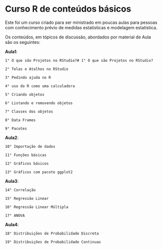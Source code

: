 # Curso R de conteúdos básicos

Este foi um curso criado para ser ministrado em poucas aulas para pessoas com conhecimento prévio de medidas estatísticas e modelagem estatística. 


Os conteúdos, em tópicos de discussão, abordados por material de Aula são os seguintes:

**Aula1**:

    1° O que são Projetos no RStudio?# 1° O que são Projetos no RStudio?
    
    2° Telas e Atalhos no RStudio
    
    3° Pedindo ajuda no R
    
    4° uso do R como uma calculadora
    
    5° Criando objetos
    
    6° Listando e removendo objetos
    
    7° Classes dos objetos
    
    8° Data Frames
    
    9° Pacotes

    
**Aula2**:

    10° Importação de dados
    
    11° Funções básicas
    
    12° Gráficos básicos
    
    13° Gráficos com pacote ggplot2
    
    
**Aula3**:

    14° Correlação
    
    15° Regressão Linear

    16° Regressão Linear Múltipla
    
    17° ANOVA

**Aula4**:

    18° Distribuições de Probabilidade Discreta
    
    19° Distribuições de Probabilidade Continuas